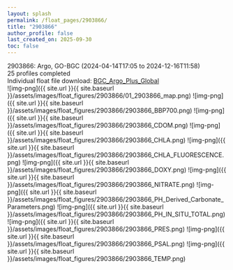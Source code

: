 ```yaml
---
layout: splash
permalink: /float_pages/2903866/
title: "2903866"
author_profile: false
last_created_on: 2025-09-30
toc: false
---
```

 
2903866: Argo, GO-BGC (2024-04-14T17:05 to 2024-12-16T11:58)\
25 profiles completed\
Individual float file download: [BGC_Argo_Plus_Global](https://ftp.soest.hawaii.edu/bgc_argo_plus/Individual_Floats/outliers_removed/2903866_Sprof_processed.nc)\
![img-png]({{ site.url }}{{ site.baseurl }}/assets/images/float_figures/2903866/01_2903866_map.png)
![img-png]({{ site.url }}{{ site.baseurl }}/assets/images/float_figures/2903866/2903866_BBP700.png)
![img-png]({{ site.url }}{{ site.baseurl }}/assets/images/float_figures/2903866/2903866_CDOM.png)
![img-png]({{ site.url }}{{ site.baseurl }}/assets/images/float_figures/2903866/2903866_CHLA.png)
![img-png]({{ site.url }}{{ site.baseurl }}/assets/images/float_figures/2903866/2903866_CHLA_FLUORESCENCE.png)
![img-png]({{ site.url }}{{ site.baseurl }}/assets/images/float_figures/2903866/2903866_DOXY.png)
![img-png]({{ site.url }}{{ site.baseurl }}/assets/images/float_figures/2903866/2903866_NITRATE.png)
![img-png]({{ site.url }}{{ site.baseurl }}/assets/images/float_figures/2903866/2903866_PH_Derived_Carbonate_Parameters.png)
![img-png]({{ site.url }}{{ site.baseurl }}/assets/images/float_figures/2903866/2903866_PH_IN_SITU_TOTAL.png)
![img-png]({{ site.url }}{{ site.baseurl }}/assets/images/float_figures/2903866/2903866_PRES.png)
![img-png]({{ site.url }}{{ site.baseurl }}/assets/images/float_figures/2903866/2903866_PSAL.png)
![img-png]({{ site.url }}{{ site.baseurl }}/assets/images/float_figures/2903866/2903866_TEMP.png)
